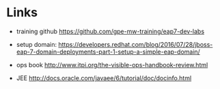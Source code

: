 # Links

* training github https://github.com/gpe-mw-training/eap7-dev-labs

* setup domain: <https://developers.redhat.com/blog/2016/07/28/jboss-eap-7-domain-deployments-part-1-setup-a-simple-eap-domain/>

* ops book <http://www.itpi.org/the-visible-ops-handbook-review.html>

* JEE <http://docs.oracle.com/javaee/6/tutorial/doc/docinfo.html>
